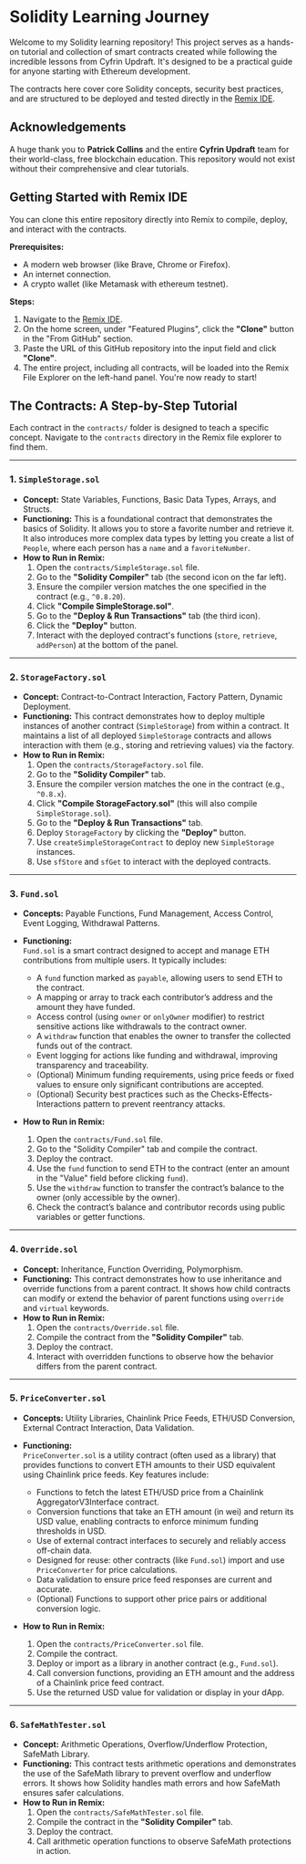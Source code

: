 # Solidity Learning Journey

Welcome to my Solidity learning repository! This project serves as a hands-on tutorial and collection of smart contracts created while following the incredible lessons from Cyfrin Updraft. It's designed to be a practical guide for anyone starting with Ethereum development.

The contracts here cover core Solidity concepts, security best practices, and are structured to be deployed and tested directly in the [Remix IDE](https://remix.ethereum.org/).

## Acknowledgements

A huge thank you to **Patrick Collins** and the entire **Cyfrin Updraft** team for their world-class, free blockchain education. This repository would not exist without their comprehensive and clear tutorials.

## Getting Started with Remix IDE

You can clone this entire repository directly into Remix to compile, deploy, and interact with the contracts.

**Prerequisites:**
*   A modern web browser (like Brave, Chrome or Firefox).
*   An internet connection.
*   A crypto wallet (like Metamask with ethereum testnet).

**Steps:**

1.  Navigate to the [Remix IDE](https://remix.ethereum.org/).
2.  On the home screen, under "Featured Plugins", click the **"Clone"** button in the "From GitHub" section.
3.  Paste the URL of this GitHub repository into the input field and click **"Clone"**.
4.  The entire project, including all contracts, will be loaded into the Remix File Explorer on the left-hand panel. You're now ready to start!

## The Contracts: A Step-by-Step Tutorial

Each contract in the `contracts/` folder is designed to teach a specific concept. Navigate to the `contracts` directory in the Remix file explorer to find them.

---

### 1. `SimpleStorage.sol`

* **Concept:** State Variables, Functions, Basic Data Types, Arrays, and Structs.
* **Functioning:** This is a foundational contract that demonstrates the basics of Solidity. It allows you to store a favorite number and retrieve it. It also introduces more complex data types by letting you create a list of `People`, where each person has a `name` and a `favoriteNumber`.
* **How to Run in Remix:**
    1. Open the `contracts/SimpleStorage.sol` file.
    2. Go to the **"Solidity Compiler"** tab (the second icon on the far left).
    3. Ensure the compiler version matches the one specified in the contract (e.g., `^0.8.20`).
    4. Click **"Compile SimpleStorage.sol"**.
    5. Go to the **"Deploy & Run Transactions"** tab (the third icon).
    6. Click the **"Deploy"** button.
    7. Interact with the deployed contract's functions (`store`, `retrieve`, `addPerson`) at the bottom of the panel.

---

### 2. `StorageFactory.sol`

* **Concept:** Contract-to-Contract Interaction, Factory Pattern, Dynamic Deployment.
* **Functioning:** This contract demonstrates how to deploy multiple instances of another contract (`SimpleStorage`) from within a contract. It maintains a list of all deployed `SimpleStorage` contracts and allows interaction with them (e.g., storing and retrieving values) via the factory.
* **How to Run in Remix:**
    1. Open the `contracts/StorageFactory.sol` file.
    2. Go to the **"Solidity Compiler"** tab.
    3. Ensure the compiler version matches the one in the contract (e.g., `^0.8.x`).
    4. Click **"Compile StorageFactory.sol"** (this will also compile `SimpleStorage.sol`).
    5. Go to the **"Deploy & Run Transactions"** tab.
    6. Deploy `StorageFactory` by clicking the **"Deploy"** button.
    7. Use `createSimpleStorageContract` to deploy new `SimpleStorage` instances.
    8. Use `sfStore` and `sfGet` to interact with the deployed contracts.

---

### 3. `Fund.sol`

*   **Concepts:** Payable Functions, Fund Management, Access Control, Event Logging, Withdrawal Patterns.
*   **Functioning:**  
    `Fund.sol` is a smart contract designed to accept and manage ETH contributions from multiple users. It typically includes:
    - A `fund` function marked as `payable`, allowing users to send ETH to the contract.
    - A mapping or array to track each contributor’s address and the amount they have funded.
    - Access control (using `owner` or `onlyOwner` modifier) to restrict sensitive actions like withdrawals to the contract owner.
    - A `withdraw` function that enables the owner to transfer the collected funds out of the contract.
    - Event logging for actions like funding and withdrawal, improving transparency and traceability.
    - (Optional) Minimum funding requirements, using price feeds or fixed values to ensure only significant contributions are accepted.
    - (Optional) Security best practices such as the Checks-Effects-Interactions pattern to prevent reentrancy attacks.

*   **How to Run in Remix:**
    1.  Open the `contracts/Fund.sol` file.
    2.  Go to the "Solidity Compiler" tab and compile the contract.
    3.  Deploy the contract.
    4.  Use the `fund` function to send ETH to the contract (enter an amount in the "Value" field before clicking `fund`).
    5.  Use the `withdraw` function to transfer the contract’s balance to the owner (only accessible by the owner).
    6.  Check the contract’s balance and contributor records using public variables or getter functions.

---

### 4. `Override.sol`

* **Concept:** Inheritance, Function Overriding, Polymorphism.
* **Functioning:** This contract demonstrates how to use inheritance and override functions from a parent contract. It shows how child contracts can modify or extend the behavior of parent functions using `override` and `virtual` keywords.
* **How to Run in Remix:**
    1. Open the `contracts/Override.sol` file.
    2. Compile the contract from the **"Solidity Compiler"** tab.
    3. Deploy the contract.
    4. Interact with overridden functions to observe how the behavior differs from the parent contract.

---

### 5. `PriceConverter.sol`

*   **Concepts:** Utility Libraries, Chainlink Price Feeds, ETH/USD Conversion, External Contract Interaction, Data Validation.
*   **Functioning:**  
    `PriceConverter.sol` is a utility contract (often used as a library) that provides functions to convert ETH amounts to their USD equivalent using Chainlink price feeds. Key features include:
    - Functions to fetch the latest ETH/USD price from a Chainlink AggregatorV3Interface contract.
    - Conversion functions that take an ETH amount (in wei) and return its USD value, enabling contracts to enforce minimum funding thresholds in USD.
    - Use of external contract interfaces to securely and reliably access off-chain data.
    - Designed for reuse: other contracts (like `Fund.sol`) import and use `PriceConverter` for price calculations.
    - Data validation to ensure price feed responses are current and accurate.
    - (Optional) Functions to support other price pairs or additional conversion logic.

*   **How to Run in Remix:**
    1.  Open the `contracts/PriceConverter.sol` file.
    2.  Compile the contract.
    3.  Deploy or import as a library in another contract (e.g., `Fund.sol`).
    4.  Call conversion functions, providing an ETH amount and the address of a Chainlink price feed contract.
    5.  Use the returned USD value for validation or display in your dApp.

---

### 6. `SafeMathTester.sol`

* **Concept:** Arithmetic Operations, Overflow/Underflow Protection, SafeMath Library.
* **Functioning:** This contract tests arithmetic operations and demonstrates the use of the SafeMath library to prevent overflow and underflow errors. It shows how Solidity handles math errors and how SafeMath ensures safer calculations.
* **How to Run in Remix:**
    1. Open the `contracts/SafeMathTester.sol` file.
    2. Compile the contract in the **"Solidity Compiler"** tab.
    3. Deploy the contract.
    4. Call arithmetic operation functions to observe SafeMath protections in action.
